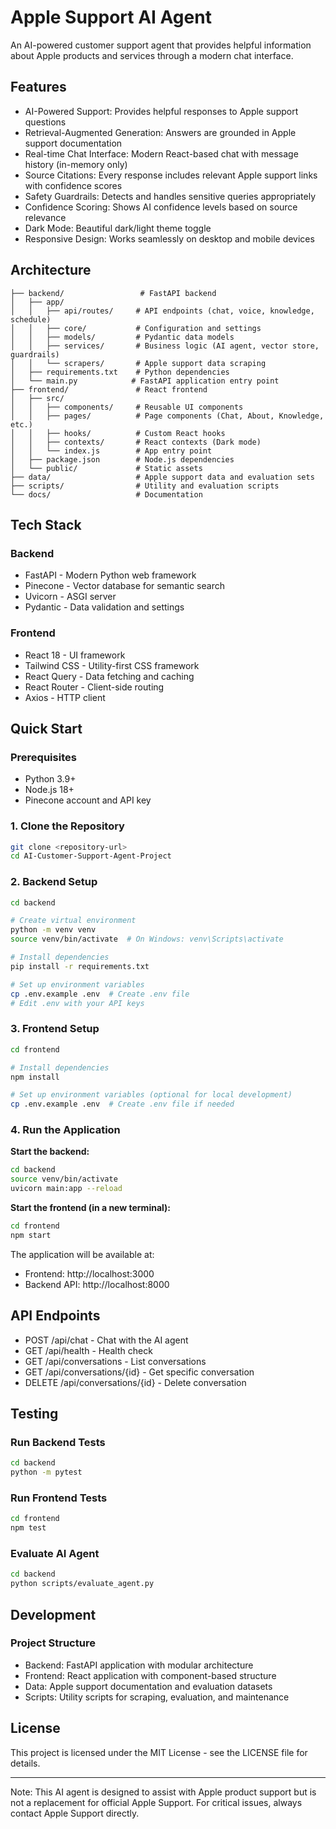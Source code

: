 # Apple Support AI Agent

An AI-powered customer support agent that provides helpful information about Apple products and services through a modern chat interface.

## Features

- AI-Powered Support: Provides helpful responses to Apple support questions
- Retrieval-Augmented Generation: Answers are grounded in Apple support documentation
- Real-time Chat Interface: Modern React-based chat with message history (in-memory only)
- Source Citations: Every response includes relevant Apple support links with confidence scores
- Safety Guardrails: Detects and handles sensitive queries appropriately
- Confidence Scoring: Shows AI confidence levels based on source relevance
- Dark Mode: Beautiful dark/light theme toggle
- Responsive Design: Works seamlessly on desktop and mobile devices

## Architecture

```
├── backend/                 # FastAPI backend
│   ├── app/
│   │   ├── api/routes/     # API endpoints (chat, voice, knowledge, schedule)
│   │   ├── core/           # Configuration and settings
│   │   ├── models/         # Pydantic data models
│   │   ├── services/       # Business logic (AI agent, vector store, guardrails)
│   │   └── scrapers/       # Apple support data scraping
│   ├── requirements.txt    # Python dependencies
│   └── main.py            # FastAPI application entry point
├── frontend/               # React frontend
│   ├── src/
│   │   ├── components/     # Reusable UI components
│   │   ├── pages/          # Page components (Chat, About, Knowledge, etc.)
│   │   ├── hooks/          # Custom React hooks
│   │   ├── contexts/       # React contexts (Dark mode)
│   │   └── index.js        # App entry point
│   ├── package.json        # Node.js dependencies
│   └── public/             # Static assets
├── data/                   # Apple support data and evaluation sets
├── scripts/                # Utility and evaluation scripts
└── docs/                   # Documentation
```

## Tech Stack

### Backend

- FastAPI - Modern Python web framework
- Pinecone - Vector database for semantic search
- Uvicorn - ASGI server
- Pydantic - Data validation and settings

### Frontend

- React 18 - UI framework
- Tailwind CSS - Utility-first CSS framework
- React Query - Data fetching and caching
- React Router - Client-side routing
- Axios - HTTP client

## Quick Start

### Prerequisites

- Python 3.9+
- Node.js 18+
- Pinecone account and API key

### 1. Clone the Repository

```bash
git clone <repository-url>
cd AI-Customer-Support-Agent-Project
```

### 2. Backend Setup

```bash
cd backend

# Create virtual environment
python -m venv venv
source venv/bin/activate  # On Windows: venv\Scripts\activate

# Install dependencies
pip install -r requirements.txt

# Set up environment variables
cp .env.example .env  # Create .env file
# Edit .env with your API keys
```

### 3. Frontend Setup

```bash
cd frontend

# Install dependencies
npm install

# Set up environment variables (optional for local development)
cp .env.example .env  # Create .env file if needed
```

### 4. Run the Application

**Start the backend:**

```bash
cd backend
source venv/bin/activate
uvicorn main:app --reload
```

**Start the frontend (in a new terminal):**

```bash
cd frontend
npm start
```

The application will be available at:

- Frontend: http://localhost:3000
- Backend API: http://localhost:8000

## API Endpoints

- POST /api/chat - Chat with the AI agent
- GET /api/health - Health check
- GET /api/conversations - List conversations
- GET /api/conversations/{id} - Get specific conversation
- DELETE /api/conversations/{id} - Delete conversation

## Testing

### Run Backend Tests

```bash
cd backend
python -m pytest
```

### Run Frontend Tests

```bash
cd frontend
npm test
```

### Evaluate AI Agent

```bash
cd backend
python scripts/evaluate_agent.py
```

## Development

### Project Structure

- Backend: FastAPI application with modular architecture
- Frontend: React application with component-based structure
- Data: Apple support documentation and evaluation datasets
- Scripts: Utility scripts for scraping, evaluation, and maintenance

## License

This project is licensed under the MIT License - see the LICENSE file for details.

---

Note: This AI agent is designed to assist with Apple product support but is not a replacement for official Apple Support. For critical issues, always contact Apple Support directly.
